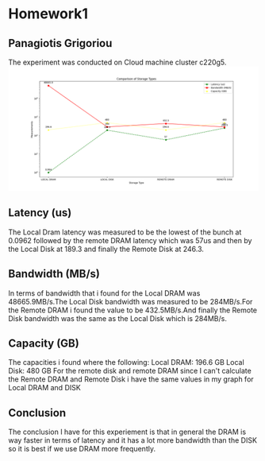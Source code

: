 # Homework1

## Panagiotis Grigoriou

The experiment was conducted on Cloud machine cluster c220g5.
![graph](Figure_1.png)
## Latency (us)
The Local Dram latency was measured to be the lowest of the bunch at 0.0962 followed by the remote DRAM latency which was 57us  and then by the Local Disk at 189.3 and finally the Remote Disk at 246.3.

## Bandwidth (MB/s)
In terms of bandwidth that i found for the Local DRAM was 48665.9MB/s.The Local Disk bandwidth was measured to be 284MB/s.For the Remote DRAM i found the value to be 432.5MB/s.And finally the Remote Disk bandwidth was the same as the Local Disk which is 284MB/s.

## Capacity (GB)
The capacities i found where the following:
Local DRAM: 196.6 GB
Local Disk: 480 GB
For the remote disk and remote DRAM since I can't calculate the Remote DRAM and Remote Disk i have the same values in my graph for  Local DRAM and DISK

## Conclusion 
The conclusion I have for this experiement is that in general the DRAM is way faster in terms of latency and it has a lot more bandwidth than the DISK so it is best if we use DRAM more frequently.

